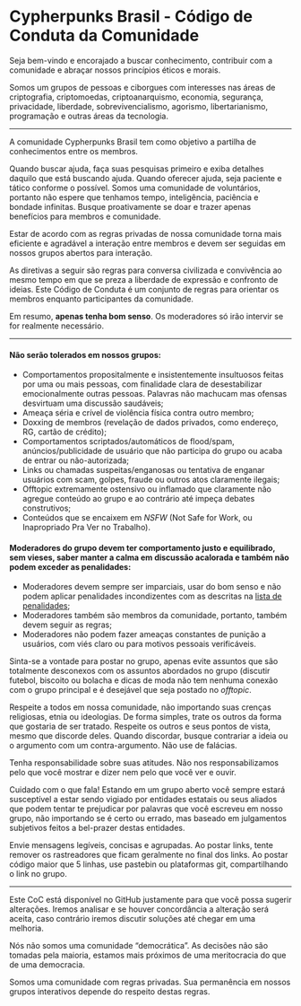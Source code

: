 # Cypherpunks Brasil - Código de Conduta da Comunidade

Seja bem-vindo e encorajado a buscar conhecimento, contribuir com a comunidade e abraçar nossos princípios éticos e morais.

Somos um grupos de pessoas e ciborgues com interesses nas áreas de criptografia, criptomoedas, criptoanarquismo, economia, segurança, privacidade, liberdade, sobrevivencialismo, agorismo, libertarianismo, programação e outras áreas da tecnologia.

---
A comunidade Cypherpunks Brasil tem como objetivo a partilha de conhecimentos entre os membros.

Quando buscar ajuda, faça suas pesquisas primeiro e exiba detalhes daquilo que está buscando ajuda. Quando oferecer ajuda, seja paciente e tático conforme o possível. Somos uma comunidade de voluntários, portanto não espere que tenhamos tempo, inteligência, paciência e bondade infinitas. Busque proativamente se doar e trazer apenas benefícios para membros e comunidade.

Estar de acordo com as regras privadas de nossa comunidade torna mais eficiente e agradável a interação entre membros e devem ser seguidas em nossos grupos abertos para interação.

As diretivas a seguir são regras para conversa civilizada e convivência ao mesmo tempo em que se preza a liberdade de expressão e confronto de ideias. Este Código de Conduta é um conjunto de regras para orientar os membros enquanto participantes da comunidade.

Em resumo, **apenas tenha bom senso**. Os moderadores só irão intervir se for realmente necessário.

---
#### Não serão tolerados em nossos grupos:
- Comportamentos propositalmente e insistentemente insultuosos feitas por uma ou mais pessoas, com finalidade clara de desestabilizar emocionalmente outras pessoas. Palavras não machucam mas ofensas desvirtuam uma discussão saudáveis;
- Ameaça séria e crível de violência física contra outro membro;
- Doxxing de membros (revelação de dados privados, como endereço, RG, cartão de crédito);
- Comportamentos scriptados/automáticos de flood/spam, anúncios/publicidade de usuário que não participa do grupo ou acaba de entrar ou não-autorizada;
- Links ou chamadas suspeitas/enganosas ou tentativa de enganar usuários com scam, golpes, fraude ou outros atos claramente ilegais;
- Offtopic extremamente ostensivo ou inflamado que claramente não agregue conteúdo ao grupo e ao contrário até impeça debates construtivos;
- Conteúdos que se encaixem em _NSFW_ (Not Safe for Work, ou Inapropriado Pra Ver no Trabalho).

#### Moderadores do grupo devem ter comportamento justo e equilibrado, sem vieses, saber manter a calma em discussão acalorada e também não podem exceder as penalidades:
- Moderadores devem sempre ser imparciais, usar do bom senso e não podem aplicar penalidades incondizentes com as descritas na [lista de penalidades](https://github.com/cypherpunksbr/comunidade/blob/main/penalidades.md);
- Moderadores também são membros da comunidade, portanto, também devem seguir as regras;
- Moderadores não podem fazer ameaças constantes de punição a usuários, com viés claro ou para motivos pessoais verificáveis.

Sinta-se a vontade para postar no grupo, apenas evite assuntos que são totalmente desconexos com os assuntos abordados no grupo (discutir futebol, biscoito ou bolacha e dicas de moda não tem nenhuma conexão com o grupo principal e é desejável que seja postado no _offtopic_.

Respeite a todos em nossa comunidade, não importando suas crenças religiosas, etnia ou ideologias. De forma simples, trate os outros da forma que gostaria de ser tratado. Respeite os outros e seus pontos de vista, mesmo que discorde deles. Quando discordar, busque contrariar a ideia ou o argumento com um contra-argumento. Não use de falácias.

Tenha responsabilidade sobre suas atitudes. Não nos responsabilizamos pelo que você mostrar e dizer nem pelo que você ver e ouvir.

Cuidado com o que fala! Estando em um grupo aberto você sempre estará susceptível a estar sendo vigiado por entidades estatais ou seus aliados que podem tentar te prejudicar por palavras que você escreveu em nosso grupo, não importando se é certo ou errado, mas baseado em julgamentos subjetivos feitos a bel-prazer destas entidades.

Envie mensagens legíveis, concisas e agrupadas. Ao postar links, tente remover os rastreadores que ficam geralmente no final dos links. Ao postar código maior que 5 linhas, use pastebin ou plataformas git, compartilhando o link no grupo.

---
Este CoC está disponível no GitHub justamente para que você possa sugerir alterações. Iremos analisar e se houver concordância a alteração será aceita, caso contrário iremos discutir soluções até chegar em uma melhoria.

Nós não somos uma comunidade “democrática”. As decisões não são tomadas pela maioria, estamos mais próximos de uma meritocracia do que de uma democracia.

Somos uma comunidade com regras privadas. Sua permanência em nossos grupos interativos depende do respeito destas regras.
